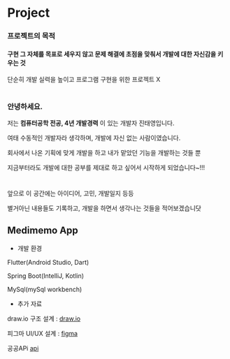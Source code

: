 # Project 

### 프로젝트의 목적
#### 구현 그 자체를 목표로 세우지 않고 문제 해결에 초점을 맞춰서 개발에 대한 자신감을 키우는 것
단순히 개발 실력을 높이고 프로그램 구현을 위한 프로젝트 X

#

### 안녕하세요.
저는  <b>컴퓨터공학 전공, 4년 개발경력</b> 이 있는 개발자 진태영입니다.

여태 수동적인 개발자라 생각하며, 개발에 자신 없는 사람이였습니다.

회사에서 나온 기획에 맞게 개발을 하고 내가 맡았던 기능을 개발하는 것들 뿐

지금부터라도 개발에 대한 공부를 제대로 하고 싶어서 시작하게 되었습니다~!!! 

#
앞으로 이 공간에는 아이디어, 고민, 개발일지 등등

별거아닌 내용들도 기록하고, 개발을 하면서 생각나는 것들을 적어보겠습니닷


## Medimemo App

- 개발 환경

Flutter(Android Studio, Dart)

Spring Boot(IntelliJ, Kotlin)

MySql(mySql workbench)

- 추가 자료

draw.io 구조 설계 : [draw.io](https://app.diagrams.net/#Hjintaeyeong%2FProject%2Fmain%2FMedimemo.drawio.svg#%7B%22pageId%22%3A%22g9aJjr5Ehcb7us4ySCku%22%7D)

피그마 UI/UX 설계 : [figma](https://www.figma.com/design/86l8FcoLOhBwpdDJPOPrgp/MediMemo?node-id=1224-1875&node-type=CANVAS&t=f4y0FgWAxlNy9p0j-0)

공공APi [api](https://www.data.go.kr/data/15075057/openapi.do)
